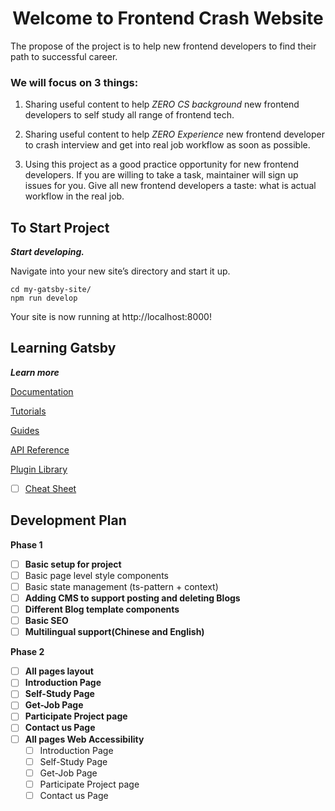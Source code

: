 <h1 align="center">
   Welcome to Frontend Crash Website
</h1>

The propose of the project is to help new frontend developers to find their path to successful career. 

### We will focus on 3 things:

  1. Sharing useful content to help *ZERO CS background* new frontend developers to self study all range of frontend tech.

  2. Sharing useful content to help *ZERO Experience* new frontend developer to crash interview and get into real job workflow as soon as possible.

  3. Using this project as a good practice opportunity for new frontend developers. If you are willing to take a task, maintainer will sign up issues for you. Give all new frontend developers a taste: what is actual workflow in the real job.

## To Start Project
***Start developing.***

  Navigate into your new site’s directory and start it up.

  ```shell
  cd my-gatsby-site/
  npm run develop
  ```

  Your site is now running at http://localhost:8000!

## Learning Gatsby
***Learn more***

[Documentation](_https://www.gatsbyjs.com/docs/?utm_source=starter&utm_medium=readme&utm_campaign=minimal-starter-ts_)

[Tutorials](_https://www.gatsbyjs.com/tutorial/?utm_source=starter&utm_medium=readme&utm_campaign=minimal-starter-ts_)

[Guides](_https://www.gatsbyjs.com/tutorial/?utm_source=starter&utm_medium=readme&utm_campaign=minimal-starter-ts_)

[API Reference](_https://www.gatsbyjs.com/docs/api-reference/?utm_source=starter&utm_medium=readme&utm_campaign=minimal-starter-ts_)

[Plugin Library](_https://www.gatsbyjs.com/plugins?utm_source=starter&utm_medium=readme&utm_campaign=minimal-starter-ts_)

- [ ] [Cheat Sheet](_https://www.gatsbyjs.com/docs/cheat-sheet/?utm_source=starter&utm_medium=readme&utm_campaign=minimal-starter-ts_)


## Development Plan

**Phase 1** 
  - [ ] **Basic setup for project**
   - [ ] Basic page level style components
   - [ ] Basic state management (ts-pattern + context) 
  - [ ] **Adding CMS to support posting and deleting Blogs**
  - [ ] **Different Blog template components**
  - [ ] **Basic SEO**
  - [ ] **Multilingual support(Chinese and English)**

**Phase 2** 
  - [ ] **All pages layout**
  - [ ] **Introduction Page**
  - [ ] **Self-Study Page**
  - [ ] **Get-Job Page**
  - [ ] **Participate Project page**
  - [ ] **Contact us Page**
  - [ ] **All pages Web Accessibility**
    - [ ] Introduction Page
    - [ ] Self-Study Page
    - [ ] Get-Job Page
    - [ ] Participate Project page
    - [ ] Contact us Page
